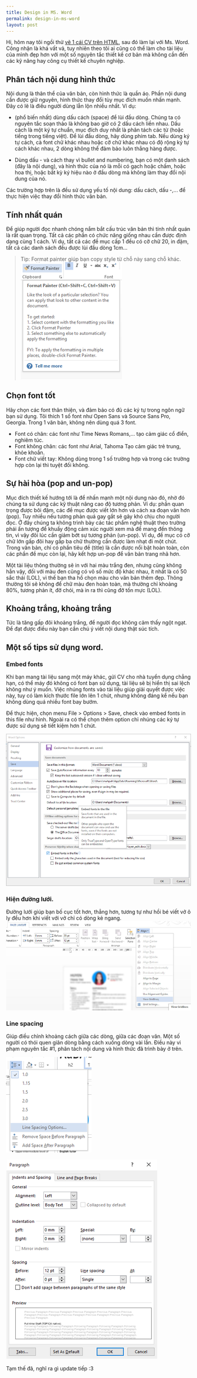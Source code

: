 ```yaml
---
title: Design in MS. Word
permalink: design-in-ms-word
layout: post
---
```


Hi, hôm nay tôi ngồi thử [vẽ 1 cái CV trên HTML](http://lab.mahpahh.com/huyentran/), sau đó làm lại với Ms. Word. Công nhận là khá vất vả, tuy nhiên theo tôi ai cũng có thể làm cho tài liệu của mình đẹp hơn với một số nguyên tắc thiết kế cơ bản mà không cần đến các kỹ năng hay công cụ thiết kế chuyên nghiệp.

## Phân tách nội dung hình thức
Nội dung là thân thể của văn bản, còn hình thức là quần áo. Phần nội dung cần được giữ nguyên, hình thức thay đổi tùy mục đích muốn nhấn mạnh. Đây có lẽ là điều người dùng lẫn lộn nhiều nhất. Ví dụ:

* (phổ biến nhất) dùng dấu cách (space) để lùi đầu dòng. Chúng ta có nguyên tắc soạn thảo là không bao giờ có 2 dấu cách liền nhau. Dấu cách là một ký tự chuẩn, mục đích duy nhất là phân tách các từ (hoặc tiếng trong tiếng việt). Để lùi đầu dòng, hãy dùng phím tab. Nếu dùng ký tự cách, cà font chữ khác nhau hoặc cỡ chữ khác nhau có độ rộng ký tự cách khác nhau, 2 dòng không thể đảm bảo luôn thẳng hàng được.

* Dùng dấu - và cách thay vì bullet and numbering, bạn có một danh sách (đây là nội dung), và hình thức của nó là mỗi có gạch hoặc chấm, hoặc hoa thị, hoặc bất kỳ ký hiệu nào ở đầu dòng mà không làm thay đổi nội dung của nó.

Các trường hợp trên là đều sử dụng yếu tố nội dung: dấu cách, dấu -,... để thực hiện việc thay đổi hình thức văn bản.

## Tính nhất quán
Để giúp người đọc nhanh chóng nắm bắt cấu trúc văn bản thì tính nhất quán là rất quan trọng. Tất cả các phần có chức năng giống nhau cần được định dạng cùng 1 cách. Ví dụ, tất cả các đề mục cấp 1 đều có cỡ chữ 20, in đậm, tất cả các danh sách đều được lùi đầu dòng 1cm...

> Tip: Format painter giúp bạn copy style từ chỗ này sang chỗ khác.
![](/assets/images/2015/09/format-painter.PNG)

## Chọn font tốt
Hãy chọn các font thân thiện, và đảm bảo có đủ các ký tự trong ngôn ngữ bạn sử dụng. Tôi thích 1 số font như Open Sans và Source Sans Pro, Georgia. Trong 1 văn bản, không nên dùng quá 3 font.

- Font có chân: các font như Time News Romans,... tạo cảm giác cổ điển, nghiêm túc.
- Font không chân: các font như Arial, Tahoma Tạo cảm giác trẻ trung, khỏe khoắn.
- Font chữ viết tay: Không dùng trong 1 số trường hợp và trong các trường hợp còn lại thì tuyệt đối không.

## Sự hài hòa (pop and un-pop)
Mục đích thiết kế hướng tới là để nhấn mạnh một nội dung nào đó, nhờ đó chúng ta sử dụng các kỹ thuật nâng cao độ tương phản. Ví dụ: phần quan trọng được bôi đậm, các đề mục được viết lớn hơn và cách xa đoạn văn hơn (pop). Tuy nhiều nếu tương phản quá gay gắt sẽ gây khó chịu cho người đọc. Ở đây chúng ta không trình bày các tác phẩm nghệ thuật theo trường phái ấn tượng để khuấy động cảm xúc người xem mà để mang đến thông tin, vì vậy đôi lúc cần giảm bớt sự tương phản (un-pop). Ví dụ, đề mục có cỡ chữ lớn gấp đôi hay gấp ba chữ thường cần được làm nhạt đi một chút. Trong văn bản, chỉ có phần tiêu đề (title) là cần được nổi bật hoàn toàn, còn các phần đề mục còn lại, hãy kết hợp un-pop để văn bản trang nhã hơn.

Một tài liệu thông thường sẽ in với hai màu trắng đen, nhưng cũng không hẳn vậy, đối với màu đen cũng có vô số mức độ khác nhau, ít nhất là có 50 sắc thái (LOL), vì thế bạn tha hồ chọn màu cho văn bản thêm đẹp. Thông thường tôi sẽ không để chữ màu đen hoàn toàn, mà thường chỉ khoảng 80%, tương phản ít, đỡ chói, mà in ra thì cũng đỡ tốn mực (LOL).

## Khoảng trắng, khoảng trắng
Tức là tăng gấp đôi khoảng trắng, để người đọc không cảm thấy ngột ngạt. Để đạt được điều này bạn cần chú ý viết nội dung thật súc tích.

## Một số tips sử dụng word.

### Embed fonts
Khi bạn mang tài liệu sang một máy khác, gửi CV cho nhà tuyển dụng chẳng hạn, có thể máy đó không có font bạn sử dụng, tài liệu sẽ bị hiển thị sai lệch không như ý muốn. Việc nhúng fonts vào tài liệu giúp giải quyết được việc này, tuy có làm kích thước file lớn lên 1 chút, nhưng không đáng kể nếu bạn không dùng quá nhiều font bay bướm.

Để thực hiện, chọn menu File > Options > Save, check vào embed fonts in this file như hình. Ngoài ra có thể chọn thêm option chỉ nhúng các ký tự được sử dụng sẽ tiết kiệm hơn 1 chút.

![](/assets/images/2015/09/embed-font.PNG)

### Hiện đường lưới.
Đường lưới giúp bạn bố cục tốt hơn, thẳng hơn, tương tự như hồi bé viết vở ô ly đều hơn khi viết với vở chỉ có dòng kẻ ngang.
![](/assets/images/2015/09/view-grid.jpg)

### Line spacing
Giúp điều chỉnh khoảng cách giữa các dòng, giữa các đoạn văn. Một số người có thói quen giãn dòng bằng cách xuống dòng vài lần. Điều này vi phạm nguyên tắc #1, phân tách nội dung và hình thức đã trình bày ở trên.

![](/assets/images/2015/09/line-spacing-1.PNG)

![](/assets/images/2015/09/line-spacing-2.PNG)

Tạm thế đã, nghĩ ra gì update tiếp :3
